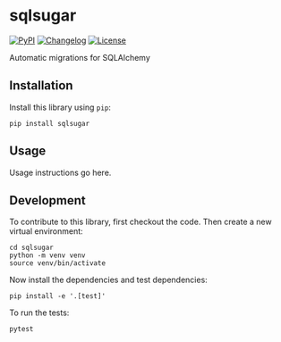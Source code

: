 # sqlsugar

[![PyPI](https://img.shields.io/pypi/v/sqlsugar.svg)](https://pypi.org/project/sqlsugar/)
[![Changelog](https://img.shields.io/github/v/release/Teemu/sqlsugar?include_prereleases&label=changelog)](https://github.com/Teemu/sqlsugar/releases)
[![License](https://img.shields.io/badge/license-Apache%202.0-blue.svg)](https://github.com/Teemu/sqlsugar/blob/main/LICENSE)

Automatic migrations for SQLAlchemy

## Installation

Install this library using `pip`:

    pip install sqlsugar

## Usage

Usage instructions go here.

## Development

To contribute to this library, first checkout the code. Then create a new virtual environment:

    cd sqlsugar
    python -m venv venv
    source venv/bin/activate

Now install the dependencies and test dependencies:

    pip install -e '.[test]'

To run the tests:

    pytest
